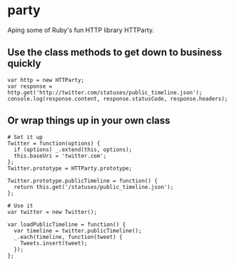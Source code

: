 # party

Aping some of Ruby's fun HTTP library HTTParty.

## Use the class methods to get down to business quickly

    var http = new HTTParty;
    var response = http.get('http://twitter.com/statuses/public_timeline.json');
    console.log(response.content, response.statusCode, response.headers);

## Or wrap things up in your own class

    # Set it up
    Twitter = function(options) {
      if (options) _.extend(this, options);
      this.baseUri = 'twitter.com';
    };
    Twitter.prototype = HTTParty.prototype;

    Twitter.prototype.publicTimeline = function() {
      return this.get('/statuses/public_timeline.json');
    };

    # Use it
    var twitter = new Twitter();

    var loadPublicTimeline = function() {
      var timeline = twitter.publicTimeline();
      _.each(timeline, function(tweet) {
        Tweets.insert(tweet);
      });
    };
